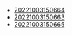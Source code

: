 - [20221003150664](/zet/20221003150664/README.md)
- [20221003150663](/zet/20221003150663/README.md)
- [20221003150665](/zet/20221003150665/README.md)
